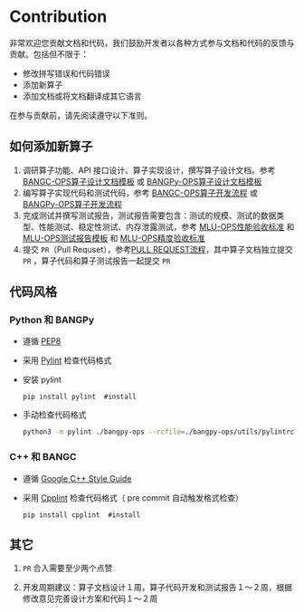 # Contribution

非常欢迎您贡献文档和代码，我们鼓励开发者以各种方式参与文档和代码的反馈与贡献。包括但不限于：

- 修改拼写错误和代码错误
- 添加新算子
- 添加文档或将文档翻译成其它语言

在参与贡献前，请先阅读遵守以下准则。

## 如何添加新算子

1. 调研算子功能、API 接口设计、算子实现设计，撰写算子设计文档。参考 [BANGC-OPS算子设计文档模板](docs/bangc-docs/BANGC-OPS算子设计文档模板.md) 或 [BANGPy-OPS算子设计文档模板](docs/bangpy-docs/BANGPy-OPS算子设计文档模板.md)
2. 编写算子实现代码和测试代码，参考 [BANGC-OPS算子开发流程](docs/bangc-docs/BANGC-OPS算子开发流程.md) 或 [BANGPy-OPS算子开发流程](docs/bangpy-docs/BANGPy-OPS算子开发流程.md)
3. 完成测试并撰写测试报告，测试报告需要包含：测试的规模、测试的数据类型、性能测试、稳定性测试、内存泄露测试，参考 [MLU-OPS性能验收标准](docs/MLU-OPS性能验收标准.md) 和 [MLU-OPS测试报告模板](docs/MLU-OPS测试报告模板.md) 和 [MLU-OPS精度验收标准](docs/MLU-OPS精度验收标准.md)
4. 提交 `PR`（Pull Requset），参考[PULL REQUEST流程](./pr.md)，其中算子文档独立提交 `PR` ，算子代码和算子测试报告一起提交 `PR` 

## 代码风格

### Python 和 BANGPy 

- 遵循 [PEP8](https://www.python.org/dev/peps/pep-0008/)

- 采用 [Pylint](https://pypi.org/project/pylint/) 检查代码格式

- 安装 pylint

    ```shell
    pip install pylint  #install
    ```

- 手动检查代码格式

    ```bash
    python3 -m pylint ./bangpy-ops --rcfile=./bangpy-ops/utils/pylintrc
    ```

### C++ 和 BANGC

- 遵循 [Google C++ Style Guide](https://google.github.io/styleguide/cppguide.html)

- 采用 [Cpplint](https://pypi.org/project/cpplint/) 检查代码格式（ pre commit 自动触发格式检查）

    ```shell
    pip install cpplint  #install
    ```

## 其它

1.  `PR` 合入需要至少两个点赞

2. 开发周期建议：算子文档设计１周，算子代码开发和测试报告１～２周，根据修改意见完善设计方案和代码１～２周